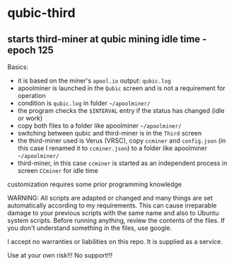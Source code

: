 # qubic-third
## starts third-miner at qubic mining idle time - epoch 125
Basics:
- it is based on the miner's `apool.io` output: `qubic.log`
- apoolminer is launched in the `Qubic` screen and is not a requirement for operation
- condition is `qubic.log` in folder `~/apoolminer/`
- the program checks the `$INTERVAL` entry if the status has changed (idle or work)
- copy both files to a folder like apoolminer `~/apoolminer/`
- switching between qubic and third-miner is in the `Third` screen
- the third-miner used is Verus (VRSC), copy `ccminer` and `config.json` (in this case I renamed it to `ccminer.json`) to a folder like apoolminer `~/apoolminer/`
- third-miner, in this case `ccminer` is started as an independent process in screen `CCminer` for idle time

customization requires some prior programming knowledge

WARNING: All scripts are adapted or changed and many things are set automatically according to my requirements. This can cause irreparable damage to your previous scripts with the same name and also to Ubuntu system scripts. Before running anything, review the contents of the files. If you don't understand something in the files, use google.

I accept no warranties or liabilities on this repo. It is supplied as a service.

Use at your own risk!!! No support!!!
